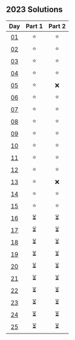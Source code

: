 ## 2023 Solutions

| Day                | Part 1   |   Part 2 |
|:------------------:|:--------:|:--------:|
| [01](day_01/solution.ts) | ⭐ | ⭐ |
| [02](day_02/solution.ts) | ⭐ | ⭐ |
| [03](day_03/solution.ts) | ⭐ | ⭐ |
| [04](day_04/solution.ts) | ⭐ | ⭐ |
| [05](day_05/solution.ts) | ⭐ | ❌ |
| [06](day_06/solution.ts) | ⭐ | ⭐ |
| [07](day_07/solution.ts) | ⭐ | ⭐ |
| [08](day_08/solution.ts) | ⭐ | ⭐ |
| [09](day_09/solution.ts) | ⭐ | ⭐ |
| [10](day_10/solution.ts) | ⭐ | ⭐ |
| [11](day_11/solution.ts) | ⭐ | ⭐ |
| [12](day_12/solution.ts) | ⭐ | ⭐ |
| [13](day_13/solution.ts) | ⭐ | ❌ |
| [14](day_14/Day_14_Solver.ts) | ⭐ | ⭐ |
| [15](day_15/Day_15_Solver.ts) | ⭐ | ⭐ |
| [16]() | ⏳ | ⏳ |
| [17]() | ⏳ | ⏳ |
| [18]() | ⏳ | ⏳ |
| [19]() | ⏳ | ⏳ |
| [20]() | ⏳ | ⏳ |
| [21]() | ⏳ | ⏳ |
| [22]() | ⏳ | ⏳ |
| [23]() | ⏳ | ⏳ |
| [24]() | ⏳ | ⏳ |
| [25]() | ⏳ | ⏳ |
